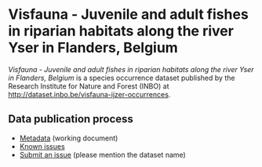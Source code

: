 # Visfauna - Juvenile and adult fishes in riparian habitats along the river Yser in Flanders, Belgium

*Visfauna - Juvenile and adult fishes in riparian habitats along the river Yser in Flanders, Belgium* is a species occurrence dataset published by the Research Institute for Nature and Forest (INBO) at http://dataset.inbo.be/visfauna-ijzer-occurrences.

## Data publication process

* [Metadata](metadata.md) (working document)
* [Known issues](https://github.com/LifeWatchINBO/data-publication/labels/visfauna-ijzer-occurrences)
* [Submit an issue](https://github.com/LifeWatchINBO/data-publication/issues/new) (please mention the dataset name)

